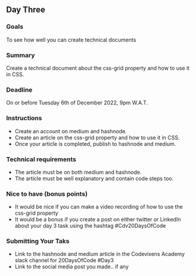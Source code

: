 ## Day Three

### Goals
To see how well you can create technical documents

### Summary
Create a technical document about the css-grid property and how to use it in CSS.

### Deadline
On or before Tuesday 6th of December 2022, 9pm W.A.T.

### Instructions
- Create an account on medium and hashnode.
- Create an article on the css-grid property and how to use it in CSS.
- Once your article is completed, publish to hashnode and medium.

### Technical requirements
- The article must be on both medium and hashnode.
- The article must be well explanatory and contain code steps too.

### Nice to have (bonus points)
- It would be nice if you can make a video recording of how to use the css-grid property
- It would be a bonus if you create a post on either twitter or LinkedIn about your day 3 task using the hashtag #Cdv20DaysOfCode

### Submitting Your Taks
- Link to the hashnode and medium article in the Codevixens Academy slack channel for 20DaysOfCode #Day3
- Link to the social media post you made.. if any
